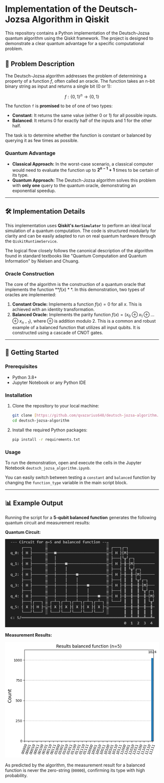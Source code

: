 # Implementation of the Deutsch-Jozsa Algorithm in Qiskit

This repository contains a Python implementation of the Deutsch-Jozsa quantum algorithm using the Qiskit framework. The project is designed to demonstrate a clear quantum advantage for a specific computational problem.

## 📝 Problem Description

The Deutsch-Jozsa algorithm addresses the problem of determining a property of a function $f$, often called an oracle. The function takes an n-bit binary string as input and returns a single bit (0 or 1):

$$f: \{0,1\}^n \rightarrow \{0,1\}$$

The function `f` is **promised** to be of one of two types:
* **Constant**: It returns the same value (either 0 or 1) for all possible inputs.
* **Balanced**: It returns 0 for exactly half of the inputs and 1 for the other half.

The task is to determine whether the function is constant or balanced by querying it as few times as possible.

###  Quantum Advantage

* **Classical Approach:** In the worst-case scenario, a classical computer would need to evaluate the function up to **$2^{n-1} + 1$** times to be certain of its type.
* **Quantum Approach:** The Deutsch-Jozsa algorithm solves this problem with **only one** query to the quantum oracle, demonstrating an exponential speedup.

---

## 🛠️ Implementation Details

This implementation uses **Qiskit's `AerSimulator`** to perform an ideal local simulation of a quantum computation. The code is structured modularly for clarity and can be easily adapted to run on real quantum hardware through the `QiskitRuntimeService`.

The logical flow closely follows the canonical description of the algorithm found in standard textbooks like "Quantum Computation and Quantum Information" by Nielsen and Chuang.

### Oracle Construction

The core of the algorithm is the construction of a quantum oracle that implements the function **$f(x)**$. In this demonstration, two types of oracles are implemented:

1.  **Constant Oracle:** Implements a function $f(x) = 0$ for all $x$. This is achieved with an identity transformation.
2.  **Balanced Oracle:** Implements the parity function $f(x) = (x_0 \oplus x_1 \oplus ... \oplus x_{n-1})$, where $\oplus$ is addition modulo 2. This is a common and robust example of a balanced function that utilizes all input qubits. It is constructed using a cascade of CNOT gates.

---

## 🚀 Getting Started

### Prerequisites

* Python 3.8+
* Jupyter Notebook or any Python IDE

### Installation

1.  Clone the repository to your local machine:
    ```bash
    git clone [https://github.com/qvazarius648/deutsch-jozsa-algorithm.git](https://github.com/qvazarius648/deutsch-jozsa-algorithm.git)
    cd deutsch-jozsa-algorithm
    ```

2.  Install the required Python packages:
    ```bash
    pip install -r requirements.txt
    ```
   

### Usage

To run the demonstration, open and execute the cells in the Jupyter Notebook `deutsch_jozsa_algorithm.ipynb`.

You can easily switch between testing a `constant` and `balanced` function by changing the `function_type` variable in the main script block.

---

## 📊 Example Output

Running the script for a **5-qubit balanced function** generates the following quantum circuit and measurement results:

**Quantum Circuit:**

![Circuit Diagram](images/djcircuit.png)

**Measurement Results:**

![Measurement Histogram](images/djhistogram.png)

As predicted by the algorithm, the measurement result for a balanced function is never the zero-string (`00000`), confirming its type with high probability.
